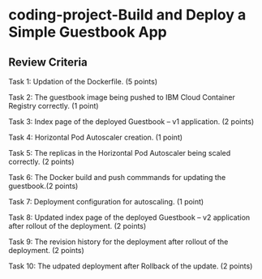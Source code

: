 # coding-project-Build and Deploy a Simple Guestbook App

## Review Criteria


Task 1: Updation of the Dockerfile. (5 points)

Task 2: The guestbook image being pushed to IBM Cloud Container Registry correctly. (1 point)

Task 3: Index page of the deployed Guestbook – v1 application. (2 points)

Task 4: Horizontal Pod Autoscaler creation. (1 point)

Task 5: The replicas in the Horizontal Pod Autoscaler being scaled correctly. (2 points)

Task 6: The Docker build and push commmands for updating the guestbook.(2 points)

Task 7: Deployment configuration for autoscaling. (1 point)

Task 8: Updated index page of the deployed Guestbook – v2 application after rollout of the deployment. (2 points)

Task 9: The revision history for the deployment after rollout of the deployment. (2 points)

Task 10: The udpated deployment after Rollback of the update. (2 points)